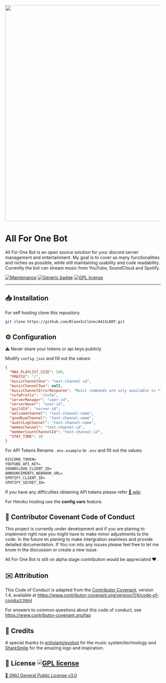 <img src="https://cdn.discordapp.com/attachments/743697611810406471/807118146577891328/unknown.png"  width="700">

# **All For One Bot**

All For One Bot is an open source solution for your discord server management and entertainment. My goal is to cover as many functionalities and niches as possible, while still maintaining usability and code readability. Currently the bot can stream music from YouTube, SoundCloud and Spotify.

[![Maintenance](https://img.shields.io/badge/Maintained%3F-yes-green.svg)](https://github.com/BlazeIsClone/A41SLBOT/commits/master)
[![Generic badge](https://img.shields.io/badge/Instructions-wiki-<COLOR>.svg)](https://github.com/BlazeIsClone/A41SLBOT/wiki/)
[![GPL license](https://img.shields.io/badge/License-GPL-blue.svg)](https://github.com/BlazeIsClone/A41SLBOT/blob/master/LICENSE.txt)

<hr>

## 📥 Installation

For self hosting clone this repository

```bash
git clone https://github.com/BlazeIsClone/A41SLBOT.git
```


## ⚙️ Configuration

⚠ Never share your tokens or api keys publicly 

Modify `config.json` and fill out the values:

```json
{
  "MAX_PLAYLIST_SIZE": 500,
  "PREFIX": "/",
  "musicChannelOne": "text-channel-id",
  "musicChannelTwo": null,
  "musicChannelErrorResponse": "Music commands are only available in **add-music** channel",
  "nsfwPrefix": "/nsfw",
  "serverManager": "user-id",
  "serverOwner": "user-id",
  "guildId": "server-id",
  "welcomeChannel": "text-channel-name",
  "goodbyeChannel": "text-channel-name",
  "auditLogChannel": "text-channel-name",
  "memesChannel": "text-channel-id",
  "memberCountChannelId": "text-channel-id",
  "STAY_TIME": 30
}
```
For API Tokens Rename `.env.example` to `.env` and fill out the values:

```markdown
DISCORD_TOKEN=
YOUTUBE_API_KEY=
SOUNDCLOUD_CLIENT_ID=
ANNOUNCEMENTS_WEBHOOK_URL=
SPOTIFY_CLIENT_ID=
SPOTIFY_SECRET_ID=
```
If you have any difficulties obtaining API tokens please refer
[📄 wiki](https://github.com/BlazeIsClone/A41SLBOT/wiki)

For Heroku hosting use the **config vars** feature.

## 👏 Contributor Covenant Code of Conduct

This project is currently under development and if you are planing to implement right now you might have to make minor adjustments to the code. In the future im planing to make intergration seamless and provide detailed documentation. If You run into any issues please feel free to let me know in the discussion or create a new issue.

All For One Bot is still on alpha stage contribution would be appreciated ❤️.

## ✉️ Attribution

This Code of Conduct is adapted from the [Contributor Covenant][homepage], version 1.4,
available at https://www.contributor-covenant.org/version/1/4/code-of-conduct.html

[homepage]: https://www.contributor-covenant.org

For answers to common questions about this code of conduct, see
https://www.contributor-covenant.org/faq

## 💝 Credits
A special thanks to [eritislami/evobot](https://github.com/eritislami/evobot) for the music system/technology and [SharkSmile](https://github.com/sahaswin) for the amazing logo and inspiration.

## 📜 License [![GPL license](https://img.shields.io/badge/License-GPL-blue.svg)](https://github.com/BlazeIsClone/A41SLBOT/blob/master/LICENSE.txt)

[📄 GNU General Public License v3.0](https://github.com/BlazeIsClone/A41SLBOT/blob/master/LICENSE.txt)

